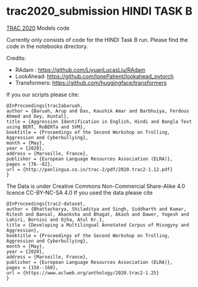 # trac2020_submission HINDI TASK B
[TRAC 2020](https://sites.google.com/view/trac2/) Models code 

Currently only consists of code for the HINDI Task B run.
Please find the code in the notebooks directory.

Credits:

- RAdam : https://github.com/LiyuanLucasLiu/RAdam
- LookAhead: https://github.com/lonePatient/lookahead_pytorch
- Transformers: https://github.com/huggingface/transformers


If you our scripts please cite:
```
@InProceedings{trac2abaruah,
author = {Baruah, Arup and Das, Kaushik Amar and Barbhuiya, Ferdous Ahmed and Dey, Kuntal},
title = {Aggression Identification in English, Hindi and Bangla Text using BERT, RoBERTa and SVM},
booktitle = {Proceedings of the Second Workshop on Trolling, Aggression and Cyberbullying},
month = {May},
year = {2020},
address = {Marseille, France},
publisher = {European Language Resources Association (ELRA)},
pages = {76--82},
url = {http://panlingua.co.in/trac-2/pdf/2020.trac2-1.12.pdf}
}
```

The Data is under Creative Commons Non-Commercial Share-Alike 4.0 licence CC-BY-NC-SA 4.0
If you used the data please cite
```
@InProceedings{trac2-dataset,
author = {Bhattacharya, Shiladitya and Singh, Siddharth and Kumar, Ritesh and Bansal, Akanksha and Bhagat, Akash and Dawer, Yogesh and Lahiri, Bornini and Ojha, Atul Kr.},
title = {Developing a Multilingual Annotated Corpus of Misogyny and Aggression},
booktitle = {Proceedings of the Second Workshop on Trolling, Aggression and Cyberbullying},
month = {May},
year = {2020},
address = {Marseille, France},
publisher = {European Language Resources Association (ELRA)},
pages = {158--168},
url = {https://www.aclweb.org/anthology/2020.trac2-1.25}
}
```
